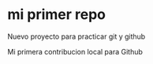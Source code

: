 # mi primer repo

Nuevo proyecto para practicar git y github

Mi primera contribucion local para Github
